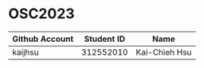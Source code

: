 # OSC2023

| Github Account | Student ID | Name          |
|----------------|------------|---------------|
| kaijhsu        | 312552010  | Kai-Chieh Hsu |
